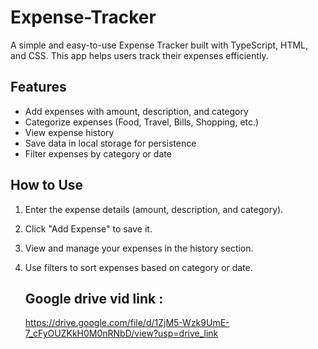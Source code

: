 # Expense-Tracker



A simple and easy-to-use Expense Tracker built with TypeScript, HTML, and CSS. This app helps users track their expenses efficiently.  

## Features  
- Add expenses with amount, description, and category  
- Categorize expenses (Food, Travel, Bills, Shopping, etc.)  
- View expense history  
- Save data in local storage for persistence  
- Filter expenses by category or date  

## How to Use  
1. Enter the expense details (amount, description, and category).  
2. Click "Add Expense" to save it.  
3. View and manage your expenses in the history section.  
4. Use filters to sort expenses based on category or date.

   ## Google drive vid link :
    https://drive.google.com/file/d/1ZjM5-Wzk9UmE-7_cFyOUZKkH0M0nRNbD/view?usp=drive_link
